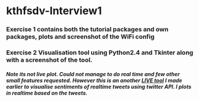 # kthfsdv-Interview1

### Exercise 1 contains both the tutorial packages and own packages, plots and screenshot of the WiFi config



### Exercise 2  Visualisation tool using Python2.4 and Tkinter along with a screenshot of the tool. 
##### Note its not live plot. Could not manage to do real time and few other small features requested. However this is an another [LIVE tool](https://github.com/bsridatta/twittericon) I made earlier to visualise sentiments of realtime tweets using twitter API. I plots in realtime based on the tweets.

